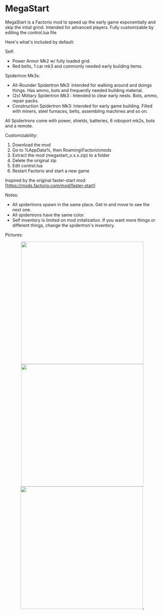 # MegaStart
MegaStart is a Factorio mod to speed up the early game exponentially and skip the intial grind. Intended for advanced players.
Fully customizable by editing the control.lua file 

Here's what's included by default:

Self:
- Power Armor Mk2 w/ fully loaded grid. 
- Red belts, 1 car mk3 and commonly needed early building items.

Spidertron Mk3s:
- All-Rounder Spidertron Mk3: Intended for walking around and doings things. Has ammo, bots and frequently needed building material.
- (2x) Military Spidertron Mk3 : Intended to clear early nests. Bots, ammo, repair packs.
- Construction Spidertron Mk3: Intended for early game building. Filled with miners, steel furnaces, belts, assembling machines and so on.

All Spidertrons come with power, shields, batteries, 6 roboport mk2s, bots and a remote.

Customizability:
1) Download the mod
2) Go to %AppData%, then Roaming\Factorio\mods
3) Extract the mod (megastart_x.x.x.zip) to a folder
4) Delete the original zip
5) Edit control.lua
6) Restart Factorio and start a new game

Inspired by the original faster-start mod [https://mods.factorio.com/mod/faster-start]

Notes:
- All spidertrons spawn in the same place. Get in and move to see the next one.
- All spidertrons have the same color.
- Self inventory is limited on mod initalization. If you want more things or different things, change the spidertron's inventory.

Pictures:
<div align="center"><img src="https://github.com/paradixe/MegaStart/assets/10002681/8e19069f-155e-435f-83cd-59604728d4f8" width="400">
<img src="https://github.com/paradixe/MegaStart/assets/10002681/5b573d44-4181-4e1a-8f9e-00d4af4a1c9c" width="400">
<img src="https://github.com/paradixe/MegaStart/assets/10002681/6f8d55ec-af7b-442c-9785-d2e21de2690a" width="400">,</div>
